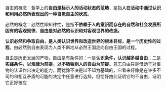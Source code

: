 自由的概念：哲学上的**自由是标示人的活动状态的范畴**，是指**人在活动中通过认识和利用必然所表现出的一种自觉自主的状态**。

必然的概念：必然性即知律性，是指**不依赖于人的意识而存在的自然和社会发展所固有的客观规律**。**自由是对必然的认识和对客观世界的改造。**

**认识必然和争取自由，是人类认识世界和改造世界的根本目标，是一个历史性的过程**。由必然到自由表现为人类不断地从必然王国走向自由王国的过程。

自由是历史发展的产物，自由是有条件的：一是**认识条件，认识越多越自由**；二是**实践条件，以规律为前提，以不牺牲别人的自由为前提**。意志自由只是借助于对事物的认识作出决定的能力，而犹豫不决是以不知为基础的，它看来好像是在许多不司的和相互矛盾的可能的决定中任意进行选择，但恰好由此证明它的不自由，证明它正好被应